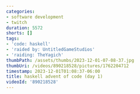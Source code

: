 ```yaml
---
categories:
- software development
- twitch
duration: 5572
shorts: []
tags:
- 'code: haskell'
- 'raided by: UntitledGameStudios'
- 'raiding: TheYagich'
thumbPath: /assets/thumbs/2023-12-01-07-08-37.jpg
thumbUri: /videos/890218528/pictures/1762204712
timestamp: 2023-12-01T01:08:37-06:00
title: haskell advent of code (day 1)
videoId: '890218528'
---
```

